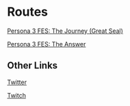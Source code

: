 # Routes

[Persona 3 FES: The Journey (Great Seal)](https://docs.google.com/document/d/10p9hTyQYoXlVGUIuxZu5m1JoUCtzWRICbM5etey5-Ks/edit?usp=sharing)

[Persona 3 FES: The Answer](https://nmarkro.github.io/Speedrunning-Notes/Persona%203%20FES%20The%20Answer)

## Other Links

[Twitter]( http://twitter.com/nmarkro)

[Twitch](http://twitch.tv/nmarkro)